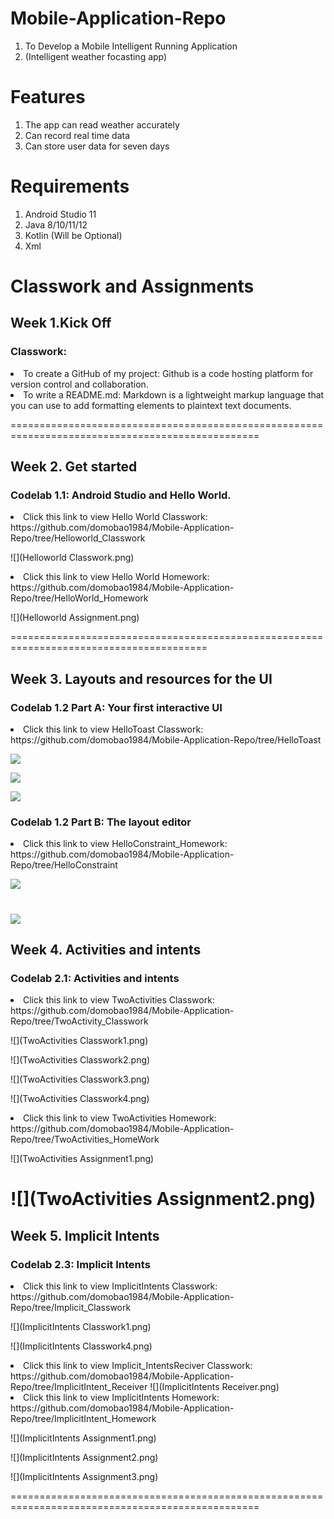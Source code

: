  # Mobile-Application-Repo
1. To Develop a Mobile Intelligent Running Application
2. (Intelligent weather focasting app)

# Features
1. The app can read weather accurately
2. Can record real time data
3. Can store user data for seven days

# Requirements
1. Android Studio 11
2. Java 8/10/11/12
3. Kotlin (Will be Optional)
4. Xml



# Classwork and Assignments

## Week 1.Kick Off
### Classwork:
<li>To create a GitHub of my project: Github is a code hosting platform for version control and collaboration.
<li>To write a README.md: Markdown is a lightweight markup language that you can use to add formatting elements to plaintext text documents.

=================================================================================================
## Week 2. Get started

### Codelab 1.1: Android Studio and Hello World.

<li> Click this link to view Hello World Classwork: https://github.com/domobao1984/Mobile-Application-Repo/tree/Helloworld_Classwork

![](Helloworld Classwork.png)

<li> Click this link to view Hello World Homework: https://github.com/domobao1984/Mobile-Application-Repo/tree/HelloWorld_Homework

![](Helloworld Assignment.png)

========================================================================================
## Week 3. Layouts and resources for the UI

### Codelab 1.2 Part A: Your first interactive UI

<li> Click this link to view HelloToast Classwork: https://github.com/domobao1984/Mobile-Application-Repo/tree/HelloToast

![](HelloToastClasswork1.png)

![](HelloToastClasswork2.png)

![](HelloToastClasswork3.png)

### Codelab 1.2 Part B: The layout editor

<li> Click this link to view HelloConstraint_Homework: https://github.com/domobao1984/Mobile-Application-Repo/tree/HelloConstraint

![](HelloContraints.png)


![](HelloContraints1.png)
=======================================================================================

## Week 4. Activities and intents

### Codelab 2.1: Activities and intents

<li>  Click this link to view TwoActivities Classwork: https://github.com/domobao1984/Mobile-Application-Repo/tree/TwoActivity_Classwork

![](TwoActivities Classwork1.png)

![](TwoActivities Classwork2.png)

![](TwoActivities Classwork3.png)

![](TwoActivities Classwork4.png)


<li> Click this link to view TwoActivities Homework: https://github.com/domobao1984/Mobile-Application-Repo/tree/TwoActivities_HomeWork

![](TwoActivities Assignment1.png)

![](TwoActivities Assignment2.png)
========================================================================================

## Week 5. Implicit Intents

### Codelab 2.3: Implicit Intents

<li> Click this link to view ImplicitIntents Classwork: https://github.com/domobao1984/Mobile-Application-Repo/tree/Implicit_Classwork

![](ImplicitIntents Classwork1.png)

![](ImplicitIntents Classwork4.png)


<li> Click this link to view Implicit_IntentsReciver Classwork: https://github.com/domobao1984/Mobile-Application-Repo/tree/ImplicitIntent_Receiver
![](ImplicitIntents Receiver.png)

<li> Click this link to view ImplicitIntents Homework: https://github.com/domobao1984/Mobile-Application-Repo/tree/ImplicitIntent_Homework

![](ImplicitIntents Assignment1.png)

![](ImplicitIntents Assignment2.png)

![](ImplicitIntents Assignment3.png)

=================================================================================================


